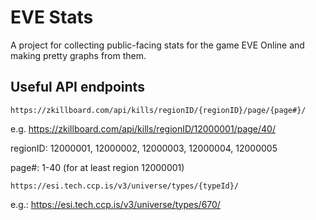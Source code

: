 # EVE Stats

A project for collecting public-facing stats for the game EVE Online and making pretty graphs from them.

## Useful API endpoints

```
https://zkillboard.com/api/kills/regionID/{regionID}/page/{page#}/
```
e.g. https://zkillboard.com/api/kills/regionID/12000001/page/40/

regionID: 12000001, 12000002, 12000003, 12000004, 12000005

page#: 1-40 (for at least region 12000001)


```
https://esi.tech.ccp.is/v3/universe/types/{typeId}/
```
e.g.: https://esi.tech.ccp.is/v3/universe/types/670/
